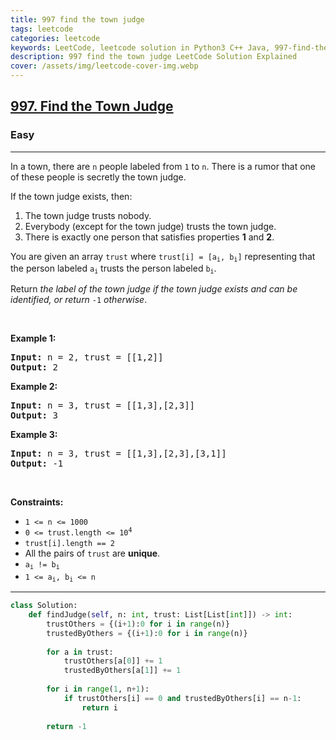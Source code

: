 ```yaml
---
title: 997 find the town judge
tags: leetcode
categories: leetcode
keywords: LeetCode, leetcode solution in Python3 C++ Java, 997-find-the-town-judge solution
description: 997 find the town judge LeetCode Solution Explained
cover: /assets/img/leetcode-cover-img.webp
---
```





<h2><a href="https://leetcode.com/problems/find-the-town-judge/">997. Find the Town Judge</a></h2><h3>Easy</h3><hr><div><p>In a town, there are <code>n</code> people labeled from <code>1</code> to <code>n</code>. There is a rumor that one of these people is secretly the town judge.</p>

<p>If the town judge exists, then:</p>

<ol>
	<li>The town judge trusts nobody.</li>
	<li>Everybody (except for the town judge) trusts the town judge.</li>
	<li>There is exactly one person that satisfies properties <strong>1</strong> and <strong>2</strong>.</li>
</ol>

<p>You are given an array <code>trust</code> where <code>trust[i] = [a<sub>i</sub>, b<sub>i</sub>]</code> representing that the person labeled <code>a<sub>i</sub></code> trusts the person labeled <code>b<sub>i</sub></code>.</p>

<p>Return <em>the label of the town judge if the town judge exists and can be identified, or return </em><code>-1</code><em> otherwise</em>.</p>

<p>&nbsp;</p>
<p><strong>Example 1:</strong></p>

<pre><strong>Input:</strong> n = 2, trust = [[1,2]]
<strong>Output:</strong> 2
</pre>

<p><strong>Example 2:</strong></p>

<pre><strong>Input:</strong> n = 3, trust = [[1,3],[2,3]]
<strong>Output:</strong> 3
</pre>

<p><strong>Example 3:</strong></p>

<pre><strong>Input:</strong> n = 3, trust = [[1,3],[2,3],[3,1]]
<strong>Output:</strong> -1
</pre>

<p>&nbsp;</p>
<p><strong>Constraints:</strong></p>

<ul>
	<li><code>1 &lt;= n &lt;= 1000</code></li>
	<li><code>0 &lt;= trust.length &lt;= 10<sup>4</sup></code></li>
	<li><code>trust[i].length == 2</code></li>
	<li>All the pairs of <code>trust</code> are <strong>unique</strong>.</li>
	<li><code>a<sub>i</sub> != b<sub>i</sub></code></li>
	<li><code>1 &lt;= a<sub>i</sub>, b<sub>i</sub> &lt;= n</code></li>
</ul>
</div>

---




```python
class Solution:
    def findJudge(self, n: int, trust: List[List[int]]) -> int:
        trustOthers = {(i+1):0 for i in range(n)}
        trustedByOthers = {(i+1):0 for i in range(n)}
        
        for a in trust:
            trustOthers[a[0]] += 1
            trustedByOthers[a[1]] += 1
        
        for i in range(1, n+1):
            if trustOthers[i] == 0 and trustedByOthers[i] == n-1:
                return i
        
        return -1
```
